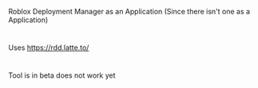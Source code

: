 Roblox Deployment Manager as an Application (Since there isn't one as a Application)
#
Uses https://rdd.latte.to/
#
Tool is in beta does not work yet

